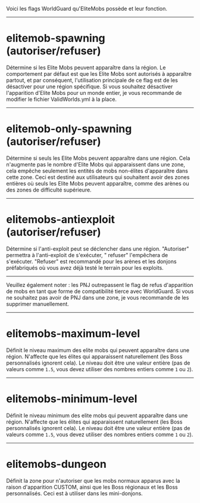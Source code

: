 Voici les flags WorldGuard qu'EliteMobs possède et leur fonction.

***

# elitemob-spawning (autoriser/refuser)

Détermine si les Elite Mobs peuvent apparaître dans la région. Le comportement par défaut est que les Elite Mobs sont
autorisés à apparaître partout, et par conséquent, l'utilisation principale de ce flag est de les désactiver pour une
région spécifique. Si vous souhaitez désactiver l'apparition d'Elite Mobs pour un monde entier, je vous recommande de
modifier le fichier ValidWorlds.yml à la place.

***

# elitemob-only-spawning (autoriser/refuser)

Détermine si seuls les Elite Mobs peuvent apparaître dans une région. Cela n'augmente pas le nombre d'Elite Mobs qui
apparaissent dans une zone, cela empêche seulement les entités de mobs non-élites d'apparaître dans cette zone. Ceci est
destiné aux utilisateurs qui souhaitent avoir des zones entières où seuls les Elite Mobs peuvent apparaître, comme des
arènes ou des zones de difficulté supérieure.

***

# elitemobs-antiexploit (autoriser/refuser)

Détermine si l'anti-exploit peut se déclencher dans une région. "Autoriser" permettra à l'anti-exploit de s'exécuter, "
refuser" l'empêchera de s'exécuter. "Refuser" est recommandé pour les arènes et les donjons préfabriqués où vous avez
déjà testé le terrain pour les exploits.

***

Veuillez également noter : les PNJ outrepassent le flag de refus d'apparition de mobs en tant que forme de compatibilité
tierce avec WorldGuard. Si vous ne souhaitez pas avoir de PNJ dans une zone, je vous recommande de les supprimer
manuellement.

***

# elitemobs-maximum-level

Définit le niveau maximum des elite mobs qui peuvent apparaître dans une région. N'affecte que les élites qui
apparaissent naturellement (les Boss personnalisés ignorent cela). Le niveau doit être une valeur entière (pas de
valeurs comme `1.5`, vous devez utiliser des nombres entiers comme `1` ou `2`).

***

# elitemobs-minimum-level

Définit le niveau minimum des elite mobs qui peuvent apparaître dans une région. N'affecte que les élites qui
apparaissent naturellement (les Boss personnalisés ignorent cela). Le niveau doit être une valeur entière (pas de
valeurs comme `1.5`, vous devez utiliser des nombres entiers comme `1` ou `2`).

***

# elitemobs-dungeon

Définit la zone pour n'autoriser que les mobs normaux apparus avec la raison d'apparition CUSTOM, ainsi que les Boss
régionaux et les Boss personnalisés. Ceci est à utiliser dans les mini-donjons.
